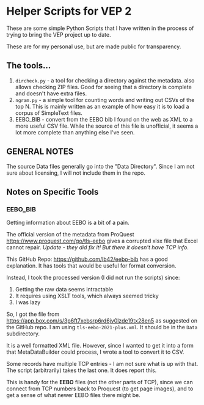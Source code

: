 # Helper Scripts for VEP 2

These are some simple Python Scripts that I have written in the process
of trying to bring the VEP project up to date.

These are for my personal use, but are made public for transparency.

## The tools...

1. `dircheck.py` - a tool for checking a directory against the metadata.
    also allows checking ZIP files. Good for seeing that a directory is
    complete and doesn't have extra files.
2. `ngram.py` - a simple tool for counting words and writing out CSVs of
    the top N. This is mainly written as an example of how easy it is
    to load a corpus of SimpleText files.
3. EEBO_BIB - convert from the EEBO bib I found on the web as XML to a
    more useful CSV file. While the source of this file is unofficial, it
    seems a lot more complete than anything else I've seen.

## GENERAL NOTES

The source Data files generally go into the "Data Directory".
Since I am not sure about licensing, I will not include them in the repo.

## Notes on Specific Tools

### EEBO_BIB

Getting information about EEBO is a bit of a pain.

The official version of the metadata from ProQuest 
https://www.proquest.com/go/tls-eebo
gives a corrupted xlsx file that Excel cannot repair.
*Update - they did fix it! But there it doesn't have TCP info*.

This GitHub Repo: https://github.com/lb42/eebo-bib has a good explanation.
It has tools that would be useful for format conversion.

Instead, I took the processed version (I did not run the scripts) since:

1. Getting the raw data seems intractable
2. It requires using XSLT tools, which always seemed tricky
3. I was lazy

So, I got the file from https://app.box.com/s/3p6ft7xebsrp6rd6jv0lzde19tx28en5
as suggested on the GitHub repo. I am using `tls-eebo-2021-plus.xml`.
It should be in the `Data` subdirectory.

It is a well formatted XML file. However, since I wanted to get it into a form
that MetaDataBuilder could process, I wrote a tool to convert it to CSV.

Some records have multiple TCP entries - I am not sure what is up with that.
The script (arbitrarily) takes the last one. It does report this.

This is handy for the **EEBO** files (not the other parts of TCP), since we 
can connect from TCP numbers back to Proquest (to get page images), and to 
get a sense of what newer EEBO files there might be.
